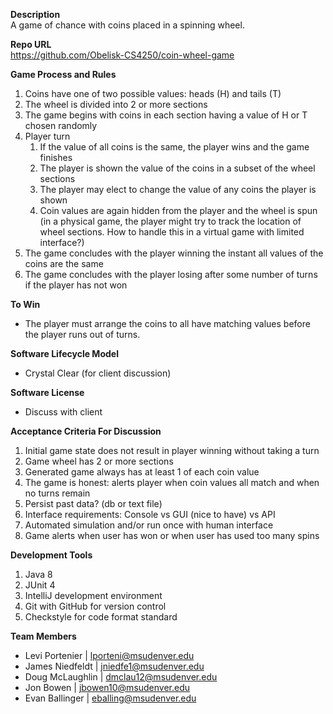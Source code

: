 **Description** <br />
A game of chance with coins placed in a spinning wheel.


**Repo URL** <br />
https://github.com/Obelisk-CS4250/coin-wheel-game


**Game Process and Rules**
1. Coins have one of two possible values: heads (H) and tails (T)
1. The wheel is divided into 2 or more sections
1. The game begins with coins in each section having a value of H or T chosen randomly
1. Player turn
   1. If the value of all coins is the same, the player wins and the game finishes
   1. The player is shown the value of the coins in a subset of the wheel sections
   1. The player may elect to change the value of any coins the player is shown
   1. Coin values are again hidden from the player and the wheel is spun (in a physical game, the player might try to track the location of wheel sections. How to handle this in a virtual game with limited interface?)
1. The game concludes with the player winning the instant all values of the coins are the same
1. The game concludes with the player losing after some number of turns if the player has not won


**To Win**
- The player must arrange the coins to all have matching values before the player runs out of turns.


**Software Lifecycle Model** <br />
- Crystal Clear (for client discussion)


**Software License** <br />
- Discuss with client


**Acceptance Criteria For Discussion** <br />
1. Initial game state does not result in player winning without taking a turn
1. Game wheel has 2 or more sections
1. Generated game always has at least 1 of each coin value
1. The game is honest: alerts player when coin values all match and when no turns remain
1. Persist past data? (db or text file)
1. Interface requirements: Console vs GUI (nice to have) vs API
1. Automated simulation and/or run once with human interface
1. Game alerts when user has won or when user has used too many spins


**Development Tools**
1. Java 8
1. JUnit 4
1. IntelliJ development environment
1. Git with GitHub for version control
1. Checkstyle for code format standard

**Team Members** <br />
- Levi Portenier | lporteni@msudenver.edu
- James Niedfeldt | jniedfe1@msudenver.edu
- Doug McLaughlin | dmclau12@msudenver.edu
- Jon Bowen | jbowen10@msudenver.edu
- Evan Ballinger | eballing@msudenver.edu
